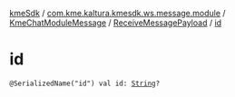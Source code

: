 [kmeSdk](../../../index.md) / [com.kme.kaltura.kmesdk.ws.message.module](../../index.md) / [KmeChatModuleMessage](../index.md) / [ReceiveMessagePayload](index.md) / [id](./id.md)

# id

`@SerializedName("id") val id: `[`String`](https://kotlinlang.org/api/latest/jvm/stdlib/kotlin/-string/index.html)`?`